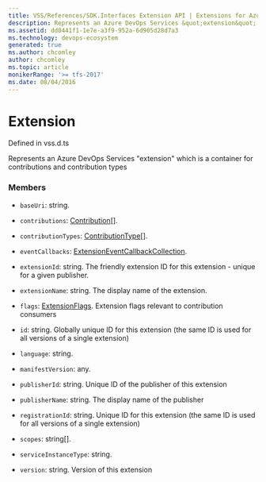 ```yaml
---
title: VSS/References/SDK.Interfaces Extension API | Extensions for Azure DevOps Services
description: Represents an Azure DevOps Services &quot;extension&quot; which is a container for contributions and contribution types
ms.assetid: dd0441f1-1e7e-a3f9-952a-6d905d28d7a3
ms.technology: devops-ecosystem
generated: true
ms.author: chcomley
author: chcomley
ms.topic: article
monikerRange: '>= tfs-2017'
ms.date: 08/04/2016
---
```


# Extension

Defined in vss.d.ts

Represents an Azure DevOps Services &quot;extension&quot; which is a container for contributions and contribution types

### Members

* `baseUri`: string.

* `contributions`: [Contribution](../../../VSS/References/SDK_Interfaces/Contribution.md)[].

* `contributionTypes`: [ContributionType](../../../VSS/References/SDK_Interfaces/ContributionType.md)[].

* `eventCallbacks`: [ExtensionEventCallbackCollection](../../../VSS/References/SDK_Interfaces/ExtensionEventCallbackCollection.md).

* `extensionId`: string. The friendly extension ID for this extension - unique for a given publisher.

* `extensionName`: string. The display name of the extension.

* `flags`: [ExtensionFlags](../../../VSS/References/SDK_Interfaces/ExtensionFlags.md). Extension flags relevant to contribution consumers

* `id`: string. Globally unique ID for this extension (the same ID is used for all versions of a single extension)

* `language`: string.

* `manifestVersion`: any.

* `publisherId`: string. Unique ID of the publisher of this extension

* `publisherName`: string. The display name of the publisher

* `registrationId`: string. Unique ID for this extension (the same ID is used for all versions of a single extension)

* `scopes`: string[].

* `serviceInstanceType`: string.

* `version`: string. Version of this extension
